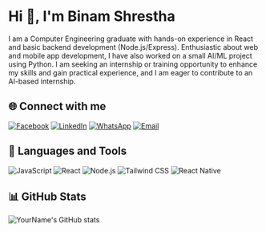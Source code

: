 # Hi 👋, I'm Binam Shrestha

I am a Computer Engineering graduate with hands-on experience in React and basic backend development (Node.js/Express). Enthusiastic about web and mobile app development, I have also worked on a small AI/ML project using Python. I am seeking an internship or training opportunity to enhance my skills and gain practical experience, and I am eager to contribute to an AI-based internship.

## 🌐 Connect with me  
[![Facebook](https://img.shields.io/badge/Facebook-1877F2?style=flat&logo=facebook&logoColor=white)](https://www.facebook.com/binam.shrestha.948)
[![LinkedIn](https://img.shields.io/badge/LinkedIn-0A66C2?style=flat&logo=linkedin&logoColor=white)](https://linkedin.com/in/binam-shrestha-910543379)
[![WhatsApp](https://img.shields.io/badge/WhatsApp-25D366?style=flat&logo=whatsapp&logoColor=white)](https://wa.me/9865250834)
[![Email](https://img.shields.io/badge/Email-D14836?style=flat&logo=gmail&logoColor=white)](mailto:binamshrestha770@gmail.com)

## 🚀 Languages and Tools
![JavaScript](https://img.shields.io/badge/-JavaScript-F7DF1E?style=flat&logo=javascript&logoColor=000)
![React](https://img.shields.io/badge/-React-20232A?style=flat&logo=react&logoColor=61DAFB)
![Node.js](https://img.shields.io/badge/-Node.js-43853D?style=flat&logo=node.js&logoColor=white)
![Tailwind CSS](https://img.shields.io/badge/-Tailwind%20CSS-06B6D4?style=flat&logo=tailwind-css&logoColor=white)
![React Native](https://img.shields.io/badge/-React%20Native-20232A?style=flat&logo=react&logoColor=61DAFB)


## 📊 GitHub Stats
![YourName's GitHub stats](https://github-readme-stats.vercel.app/api?username=Binam001&show_icons=true&theme=radical)
